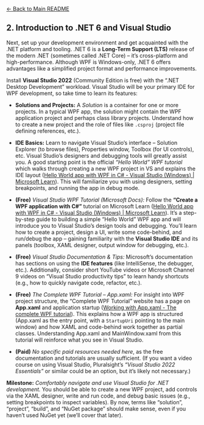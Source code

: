 [<- Back to Main README](../README.md)

## 2. Introduction to .NET 6 and Visual Studio

Next, set up your development environment and get acquainted with the .NET platform and tooling. .NET 6 is a **Long-Term Support (LTS)** release of the modern .NET (sometimes called .NET Core) – it’s cross-platform and high-performance. Although WPF is Windows-only, .NET 6 offers advantages like a simplified project format and performance improvements.

Install **Visual Studio 2022** (Community Edition is free) with the “.NET Desktop Development” workload. Visual Studio will be your primary IDE for WPF development, so take time to learn its features:
- **Solutions and Projects:** A *Solution* is a container for one or more projects. In a typical WPF app, the solution might contain the WPF application project and perhaps class library projects. Understand how to create a new project and the role of files like `.csproj` (project file defining references, etc.).
- **IDE Basics:** Learn to navigate Visual Studio’s interface – Solution Explorer (to browse files), Properties window, Toolbox (for UI controls), etc. Visual Studio’s designers and debugging tools will greatly assist you. A good starting point is the official *“Hello World” WPF tutorial* which walks through creating a new WPF project in VS and explains the IDE layout ([Hello World app with WPF in C# - Visual Studio (Windows) | Microsoft Learn](https://learn.microsoft.com/en-us/visualstudio/get-started/csharp/tutorial-wpf?view=vs-2022#:~:text=In%20this%20tutorial%2C%20you%20become,IDE)). This will familiarize you with using designers, setting breakpoints, and running the app in debug mode.

- **(Free)** *Visual Studio WPF Tutorial (Microsoft Docs):* Follow the **“Create a WPF application with C#”** tutorial on Microsoft Learn ([Hello World app with WPF in C# - Visual Studio (Windows) | Microsoft Learn](https://learn.microsoft.com/en-us/visualstudio/get-started/csharp/tutorial-wpf?view=vs-2022#:~:text=In%20this%20tutorial%2C%20you%20become,IDE)). It’s a step-by-step guide to building a simple “Hello World” WPF app and will introduce you to Visual Studio’s design tools and debugging. You’ll learn how to create a project, design a UI, write some code-behind, and run/debug the app – gaining familiarity with the **Visual Studio IDE** and its panels (toolbox, XAML designer, output window for debugging, etc.).
- **(Free)** *Visual Studio Documentation & Tips:* Microsoft’s documentation has sections on using the **IDE features** (like IntelliSense, the debugger, etc.). Additionally, consider short YouTube videos or Microsoft Channel 9 videos on “Visual Studio productivity tips” to learn handy shortcuts (e.g., how to quickly navigate code, refactor, etc.).
- **(Free)** *The Complete WPF Tutorial – App.xaml:* For insight into WPF project structure, the “Complete WPF Tutorial” website has a page on **App.xaml** and application startup ([Working with App.xaml - The complete WPF tutorial](https://wpf-tutorial.com/wpf-application/working-with-app-xaml/#:~:text=Working%20with%20App)). This explains how a WPF app is structured (App.xaml as the entry point, with a `StartupUri` pointing to the main window) and how XAML and code-behind work together as partial classes. Understanding App.xaml and MainWindow.xaml from this tutorial will reinforce what you see in Visual Studio.
- **(Paid)** *No specific paid resources needed here*, as the free documentation and tutorials are usually sufficient. (If you want a video course on using Visual Studio, Pluralsight’s *“Visual Studio 2022 Essentials”* or similar could be an option, but it’s likely not necessary.)

**Milestone:** *Comfortably navigate and use Visual Studio for .NET development.* You should be able to create a new WPF project, add controls via the XAML designer, write and run code, and debug basic issues (e.g., setting breakpoints to inspect variables). By now, terms like “solution”, “project”, “build”, and “NuGet package” should make sense, even if you haven’t used NuGet yet (we’ll cover that later).